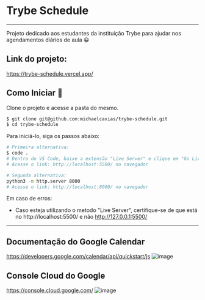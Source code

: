 # Trybe Schedule
---
Projeto dedicado aos estudantes da instituição Trybe para ajudar nos agendamentos diários de aula 😀

## Link do projeto:
https://trybe-schedule.vercel.app/

## Como Iniciar 🌟

Clone o projeto e acesse a pasta do mesmo.

```bash
$ git clone git@github.com:michaelcaxias/trybe-schedule.git
$ cd trybe-schedule
```

Para iniciá-lo, siga os passos abaixo:
```bash
# Primeira alternativa:
$ code .
# Dentro do VS Code, baixe a extensão "Live Server" e clique em "Go Live"
# Acesse o link: http://localhost:5500/ no navegador

# Segunda alternativa:
python3 -m http.server 8000
# Acesse o link: http://localhost:8000/ no navegador
```
Em caso de erros:
- Caso esteja utilizando o metodo "Live Server", certifique-se de que está no http://localhost:5500/ e não http://127.0.0.1:5500/

---

## Documentação do Google Calendar
https://developers.google.com/calendar/api/quickstart/js
![image](https://user-images.githubusercontent.com/79621661/143962267-cd4fda15-2637-4425-ab4f-93862d66443b.png)
## Console Cloud do Google
https://console.cloud.google.com/
![image](https://user-images.githubusercontent.com/79621661/143962356-650c052a-c86a-429b-a761-bafe388772ad.png)
